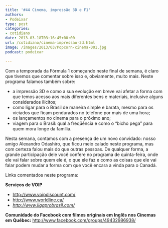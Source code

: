 ```yaml
---
title: '#44 Cinema, impressão 3D e F1'
authors:
- Podeixar
type: post
categories:
- cotidiano
date: 2013-03-18T03:16:45+00:00
url: /cotidiano/cinema-impressao-3d.html
image: /images/2013/03/Popcorn-cinema-001.jpg
podcast: podeixar

---
```

Com a temporada da Fórmula 1 começando neste final de semana, é claro que tivemos que comentar sobre isso e, obviamente, muito mais. Neste programa falamos também sobre:

  * a impressão 3D e como a sua evolução em breve vai afetar a forma com que temos acesso aos mais diferentes bens e materiais, inclusive alguns considerados ilícitos;
  * como ligar para o Brasil de maneira simple e barata, mesmo para os viciados que ficam pendurados no telefone por mais de uma hora;
  * os lançamentos no cinema para o próximo ano;
  * viagem para o Brasil: qual a freqüência e como o &#8220;bicho pega&#8221; para quem mora longe da família.

Nesta semana, contamos com a presença de um novo convidado: nosso amigo Alexandro Odashiro, que ficou meio calado neste programa, mas com certeza falou mais do que outras pessoas. De qualquer forma, a grande participação dele você confere no programa de quinta-feira, onde ele vai falar sobre quem ele é, o que ele faz e como as coisas que ele vai falar podem mudar a forma com que você encara a vinda para o Canadá.



Links comentados neste programa:

**Serviços de VOIP**

  * http://www.voipdiscount.com/
  * http://www.worldline.ca/
  * <em id="__mceDel"><em id="__mceDel"><em id="__mceDel">http://www.ligaprobrasil.com/</em></em></em>

**Comunidade do Facebook com filmes originais em Inglês nos Cinemas em Québec:** http://www.facebook.com/groups/49432986938/
